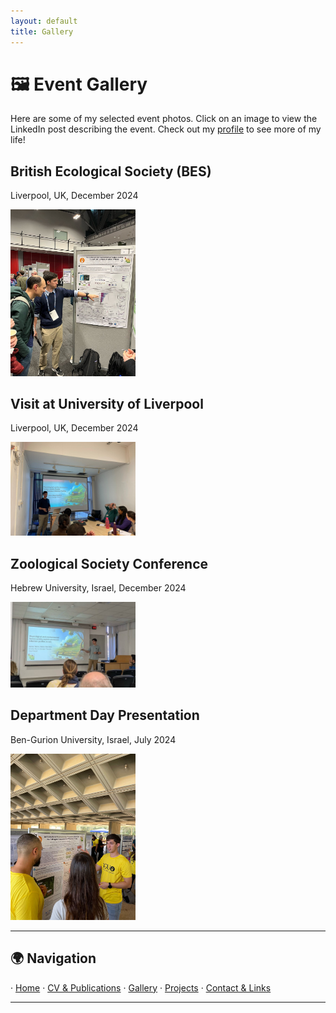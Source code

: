 ```yaml
---
layout: default
title: Gallery
---
```


# 🖼️ Event Gallery

Here are some of my selected event photos. Click on an image to view the LinkedIn post describing the event.
Check out my [profile](https://www.linkedin.com/in/itamar-talpaz-923473273/) to see more of my life!

## British Ecological Society (BES)
Liverpool, UK, December 2024

<a href="https://www.linkedin.com/posts/itamar-talpaz-923473273_bes24-activity-7273776301990105088-4w_q?utm_source=share&utm_medium=member_desktop&rcm=ACoAAELPcGsBI9Za9TyRO_EHXmKVZKWK1MmU910" target="_blank">
    <img src="assets/bes_presentation.jpg" alt="BES Presentation" style="width: 200px; height: auto;">
</a>

## Visit at University of Liverpool
Liverpool, UK, December 2024

<a href="https://www.linkedin.com/posts/itamar-talpaz-923473273_awesome-first-day-here-at-university-of-liverpool-activity-7272298751241711616-VjSp?utm_source=share&utm_medium=member_desktop&rcm=ACoAAELPcGsBI9Za9TyRO_EHXmKVZKWK1MmU910" target="_blank">
    <img src="assets/liverpool_presentation.jpg" alt="Liverpool Presentation" style="width: 200px; height: auto;">
</a>

## Zoological Society Conference
Hebrew University, Israel, December 2024

<a href="https://www.linkedin.com/posts/itamar-talpaz-923473273_as-a-kid-when-people-asked-me-what-i-wanted-activity-7279571389487996928-Eneq?utm_source=share&utm_medium=member_desktop&rcm=ACoAAELPcGsBI9Za9TyRO_EHXmKVZKWK1MmU910" target="_blank">
    <img src="assets/zoological_presentation.jpg" alt="Zoological Conference" style="width: 200px; height: auto;">
</a>

## Department Day Presentation
Ben-Gurion University, Israel, July 2024

<a href="https://www.linkedin.com/posts/itamar-talpaz-923473273_research-lifesciences-naturalsciences-activity-7217592950606708737-irGt?utm_source=share&utm_medium=member_desktop&rcm=ACoAAELPcGsBI9Za9TyRO_EHXmKVZKWK1MmU910" target="_blank">
    <img src="assets/department_day.jpg" alt="Department Day Presentation" style="width: 200px; height: auto;">
</a>

---

## 🌍 Navigation  
· [Home](index.md) · [CV & Publications](cv.md) · [Gallery](gallery.md) · [Projects](projects.md) · [Contact & Links](contact.md)  

---
